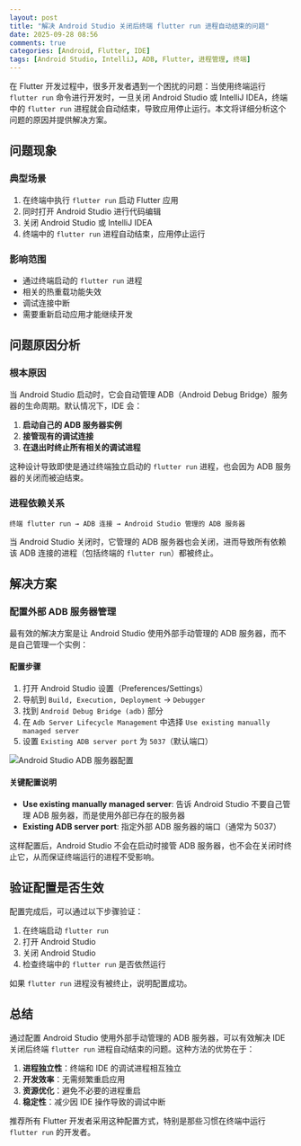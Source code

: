 ```yaml
---
layout: post
title: "解决 Android Studio 关闭后终端 flutter run 进程自动结束的问题"
date: 2025-09-28 08:56
comments: true
categories: [Android, Flutter, IDE]
tags: [Android Studio, IntelliJ, ADB, Flutter, 进程管理, 终端]
---
```


在 Flutter 开发过程中，很多开发者遇到一个困扰的问题：当使用终端运行 `flutter run` 命令进行开发时，一旦关闭 Android Studio 或 IntelliJ IDEA，终端中的 `flutter run` 进程就会自动结束，导致应用停止运行。本文将详细分析这个问题的原因并提供解决方案。

<!--more-->

## 问题现象

### 典型场景
1. 在终端中执行 `flutter run` 启动 Flutter 应用
2. 同时打开 Android Studio 进行代码编辑
3. 关闭 Android Studio 或 IntelliJ IDEA
4. 终端中的 `flutter run` 进程自动结束，应用停止运行

### 影响范围
- 通过终端启动的 `flutter run` 进程
- 相关的热重载功能失效
- 调试连接中断
- 需要重新启动应用才能继续开发

## 问题原因分析

### 根本原因

当 Android Studio 启动时，它会自动管理 ADB（Android Debug Bridge）服务器的生命周期。默认情况下，IDE 会：

1. **启动自己的 ADB 服务器实例**
2. **接管现有的调试连接**
3. **在退出时终止所有相关的调试进程**

这种设计导致即使是通过终端独立启动的 `flutter run` 进程，也会因为 ADB 服务器的关闭而被迫结束。

### 进程依赖关系

```
终端 flutter run → ADB 连接 → Android Studio 管理的 ADB 服务器
```

当 Android Studio 关闭时，它管理的 ADB 服务器也会关闭，进而导致所有依赖该 ADB 连接的进程（包括终端的 `flutter run`）都被终止。

## 解决方案

### 配置外部 ADB 服务器管理

最有效的解决方案是让 Android Studio 使用外部手动管理的 ADB 服务器，而不是自己管理一个实例：

#### 配置步骤

1. 打开 Android Studio 设置（Preferences/Settings）
2. 导航到 `Build, Execution, Deployment` → `Debugger`
3. 找到 `Android Debug Bridge (adb)` 部分
4. 在 `Adb Server Lifecycle Management` 中选择 `Use existing manually managed server`
5. 设置 `Existing ADB server port` 为 `5037`（默认端口）

![Android Studio ADB 服务器配置](/images/post_images/2025-09-28/android-studio-adb-settings.png)

#### 关键配置说明

- **Use existing manually managed server**: 告诉 Android Studio 不要自己管理 ADB 服务器，而是使用外部已存在的服务器
- **Existing ADB server port**: 指定外部 ADB 服务器的端口（通常为 5037）

这样配置后，Android Studio 不会在启动时接管 ADB 服务器，也不会在关闭时终止它，从而保证终端运行的进程不受影响。


## 验证配置是否生效

配置完成后，可以通过以下步骤验证：

1. 在终端启动 `flutter run`
2. 打开 Android Studio
3. 关闭 Android Studio
4. 检查终端中的 `flutter run` 是否依然运行

如果 `flutter run` 进程没有被终止，说明配置成功。


## 总结

通过配置 Android Studio 使用外部手动管理的 ADB 服务器，可以有效解决 IDE 关闭后终端 `flutter run` 进程自动结束的问题。这种方法的优势在于：

1. **进程独立性**：终端和 IDE 的调试进程相互独立
2. **开发效率**：无需频繁重启应用
3. **资源优化**：避免不必要的进程重启
4. **稳定性**：减少因 IDE 操作导致的调试中断

推荐所有 Flutter 开发者采用这种配置方式，特别是那些习惯在终端中运行 `flutter run` 的开发者。
